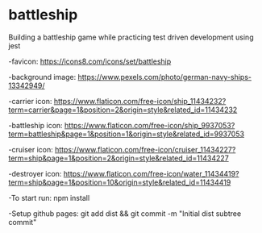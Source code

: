 # battleship

Building a battleship game while practicing test driven development using jest



-favicon: https://icons8.com/icons/set/battleship

-background image: https://www.pexels.com/photo/german-navy-ships-13342949/

-carrier icon: https://www.flaticon.com/free-icon/ship_11434232?term=carrier&page=1&position=2&origin=style&related_id=11434232

-battleship icon: https://www.flaticon.com/free-icon/ship_9937053?term=battleship&page=1&position=1&origin=style&related_id=9937053

-cruiser icon: https://www.flaticon.com/free-icon/cruiser_11434227?term=ship&page=1&position=2&origin=style&related_id=11434227

-destroyer icon: https://www.flaticon.com/free-icon/water_11434419?term=ship&page=1&position=10&origin=style&related_id=11434419

-To start run:
npm install

-Setup github pages:
git add dist && git commit -m "Initial dist subtree commit"
